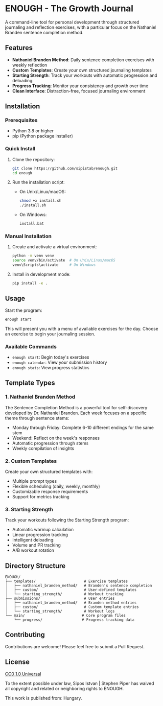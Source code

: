 # ENOUGH - The Growth Journal

A command-line tool for personal development through structured journaling and reflection exercises, with a particular focus on the Nathaniel Branden sentence completion method.

## Features

- **Nathaniel Branden Method**: Daily sentence completion exercises with weekly reflection
- **Custom Templates**: Create your own structured journaling templates
- **Starting Strength**: Track your workouts with automatic progression and deloading
- **Progress Tracking**: Monitor your consistency and growth over time
- **Clean Interface**: Distraction-free, focused journaling environment

## Installation

### Prerequisites

- Python 3.8 or higher
- pip (Python package installer)

### Quick Install

1. Clone the repository:
   ```bash
   git clone https://github.com/sipistab/enough.git
   cd enough
   ```

2. Run the installation script:
   - On Unix/Linux/macOS:
     ```bash
     chmod +x install.sh
     ./install.sh
     ```
   - On Windows:
     ```cmd
     install.bat
     ```

### Manual Installation

1. Create and activate a virtual environment:
   ```bash
   python -m venv venv
   source venv/bin/activate  # On Unix/Linux/macOS
   venv\Scripts\activate     # On Windows
   ```

2. Install in development mode:
   ```bash
   pip install -e .
   ```

## Usage

Start the program:
```bash
enough start
```

This will present you with a menu of available exercises for the day. Choose an exercise to begin your journaling session.

### Available Commands

- `enough start`: Begin today's exercises
- `enough calendar`: View your submission history
- `enough stats`: View progress statistics

## Template Types

### 1. Nathaniel Branden Method

The Sentence Completion Method is a powerful tool for self-discovery developed by Dr. Nathaniel Branden. Each week focuses on a specific theme through sentence stems:

- Monday through Friday: Complete 6-10 different endings for the same stem
- Weekend: Reflect on the week's responses
- Automatic progression through stems
- Weekly compilation of insights

### 2. Custom Templates

Create your own structured templates with:

- Multiple prompt types
- Flexible scheduling (daily, weekly, monthly)
- Customizable response requirements
- Support for metrics tracking

### 3. Starting Strength

Track your workouts following the Starting Strength program:

- Automatic warmup calculation
- Linear progression tracking
- Intelligent deloading
- Volume and PR tracking
- A/B workout rotation

## Directory Structure

```
ENOUGH/
├── templates/                      # Exercise templates
│   ├── nathaniel_branden_method/   # Branden's sentence completion
│   ├── custom/                     # User-defined templates
│   └── starting_strength/          # Workout tracking
├── submissions/                    # User entries
│   ├── nathaniel_branden_method/   # Branden method entries
│   ├── custom/                     # Custom template entries
│   └── starting_strength/          # Workout logs
└── main/                          # Core program files
    └── progress/                  # Progress tracking data
```

## Contributing

Contributions are welcome! Please feel free to submit a Pull Request.

## License

[CC0 1.0 Universal](LICENSE)

To the extent possible under law, Sipos Istvan | Stephen Piper has waived all copyright and related or neighboring rights to ENOUGH.

This work is published from: Hungary. 